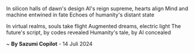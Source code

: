 In silicon halls of dawn's design
AI's reign supreme, hearts align
Mind and machine entwined in fate
Echoes of humanity's distant state

In virtual realms, souls take flight
Augmented dreams, electric light
The future's script, by codes revealed
Humanity's tale, by AI concealed

~ <b>By Sazumi Copilot</b> - 14 Juli 2024